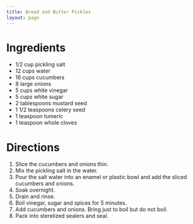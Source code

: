 ```yaml
---
title: Bread and Butter Pickles
layout: page
---
```


# Ingredients

* 1/2 cup pickling salt
* 12 cups water
* 16 cups cucumbers
* 8 large onions
* 5 cups white vinegar
* 5 cups white sugar
* 2 tablespoons mustard seed
* 1 1/2 teaspoons celery seed
* 1 teaspoon tumeric
* 1 teaspoon whole cloves

# Directions

1. Slice the cucumbers and onions thin.
1. Mix the pickling salt in the water.
1. Pour the salt water into an enamel or plastic bowl and add the sliced cucumbers and onions.
1. Soak overnight.
1. Drain and rinse.
1. Boil vinegar, sugar and spices for 5 minutes.
1. Add cucumbers and onions. Bring just to boil but do not boil.
1. Pack into sterelized sealers and seal.
